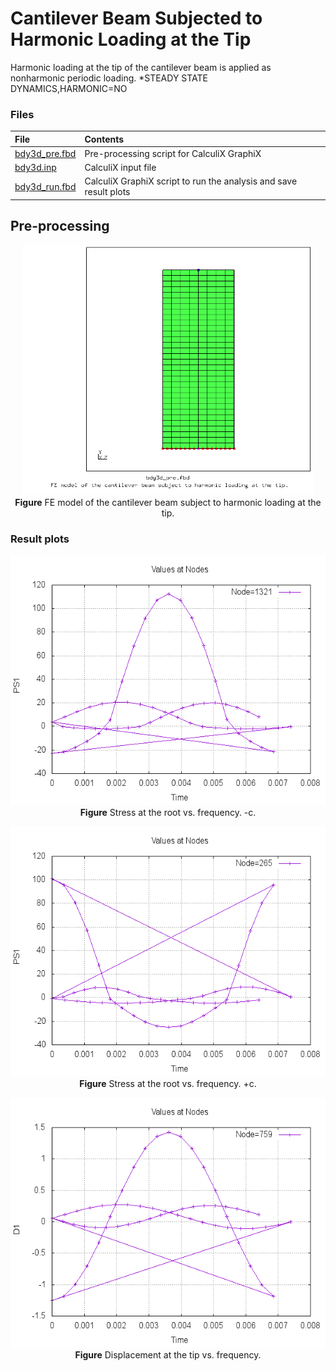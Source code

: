 # Cantilever Beam Subjected to Harmonic Loading at the Tip

Harmonic loading at the tip of the cantilever beam is applied as nonharmonic periodic loading.
*STEADY STATE DYNAMICS,HARMONIC=NO

### Files
File| Contents|                        
:-------------| :-------------|                   
[bdy3d_pre.fbd](bdy3d_pre.fbd)| Pre-processing script for CalculiX GraphiX|
[bdy3d.inp](bdy3d.inp) | CalculiX input file|
[bdy3d_run.fbd](bdy3d_run.fbd)| CalculiX GraphiX script to run the analysis and save result plots|               


## Pre-processing
<p align="center">
    <img src="images/cantilever_beam.png" height="400">  <br />
    <b>Figure</b> FE model of the cantilever beam subject to harmonic loading at the tip.
</p>

### Result plots
<p align="center">
    <img src="images/sresmc.png" height="400">  <br />
    <b>Figure</b> Stress at the root vs. frequency. -c.
</p>

<p align="center">
    <img src="images/srespc.png" height="400">  <br />
    <b>Figure</b> Stress at the root vs. frequency. +c.
</p>

<p align="center">
    <img src="images/dres.png" height="400">  <br />
    <b>Figure</b> Displacement at the tip vs. frequency.
</p>
